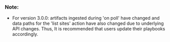 ### Note:

- For version 3.0.0: artifacts ingested during 'on poll' have changed and data paths for the 'list
  sites' action have also changed due to underlying API changes. Thus, It is recommended that
  users update their playbooks accordingly.
